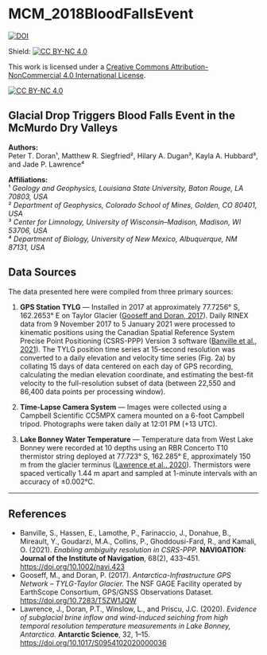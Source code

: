 # MCM_2018BloodFallsEvent

[![DOI](https://zenodo.org/badge/1072238829.svg)](https://doi.org/10.5281/zenodo.17298617)

Shield: [![CC BY-NC 4.0][cc-by-nc-shield]][cc-by-nc]

This work is licensed under a
[Creative Commons Attribution-NonCommercial 4.0 International License][cc-by-nc].

[![CC BY-NC 4.0][cc-by-nc-image]][cc-by-nc]

[cc-by-nc]: https://creativecommons.org/licenses/by-nc/4.0/
[cc-by-nc-image]: https://licensebuttons.net/l/by-nc/4.0/88x31.png
[cc-by-nc-shield]: https://img.shields.io/badge/License-CC%20BY--NC%204.0-lightgrey.svg


## Glacial Drop Triggers Blood Falls Event in the McMurdo Dry Valleys

**Authors:**  
Peter T. Doran¹, Matthew R. Siegfried², Hilary A. Dugan³, Kayla A. Hubbard³, and Jade P. Lawrence⁴  

**Affiliations:**  
¹ *Geology and Geophysics, Louisiana State University, Baton Rouge, LA 70803, USA*  
² *Department of Geophysics, Colorado School of Mines, Golden, CO 80401, USA*  
³ *Center for Limnology, University of Wisconsin–Madison, Madison, WI 53706, USA*  
⁴ *Department of Biology, University of New Mexico, Albuquerque, NM 87131, USA*

## Data Sources

The data presented here were compiled from three primary sources:

1. **GPS Station TYLG** — Installed in 2017 at approximately 77.7256° S, 162.2653° E on Taylor Glacier ([Gooseff and Doran, 2017](#references)). Daily RINEX data from 9 November 2017 to 5 January 2021 were processed to kinematic positions using the Canadian Spatial Reference System Precise Point Positioning (CSRS-PPP) Version 3 software ([Banville et al., 2021](#references)). The TYLG position time series at 15-second resolution was converted to a daily elevation and velocity time series (Fig. 2a) by collating 15 days of data centered on each day of GPS recording, calculating the median elevation coordinate, and estimating the best-fit velocity to the full-resolution subset of data (between 22,550 and 86,400 data points per processing window).

2. **Time-Lapse Camera System** — Images were collected using a Campbell Scientific CC5MPX camera mounted on a 6-foot Campbell tripod. Photographs were taken daily at 12:01 PM (+13 UTC).

3. **Lake Bonney Water Temperature** — Temperature data from West Lake Bonney were recorded at 10 depths using an RBR Concerto T10 thermistor string deployed at 77.723° S, 162.285° E, approximately 150 m from the glacier terminus ([Lawrence et al., 2020](#references)). Thermistors were spaced vertically 1.44 m apart and sampled at 1-minute intervals with an accuracy of ±0.002°C.

---

## References

- Banville, S., Hassen, E., Lamothe, P., Farinaccio, J., Donahue, B., Mireault, Y., Goudarzi, M.A., Collins, P., Ghoddousi-Fard, R., and Kamali, O. (2021). *Enabling ambiguity resolution in CSRS-PPP.* **NAVIGATION: Journal of the Institute of Navigation**, 68(2), 433–451. https://doi.org/10.1002/navi.423  
- Gooseff, M., and Doran, P. (2017). *Antarctica-Infrastructure GPS Network – TYLG-Taylor Glacier.* The NSF GAGE Facility operated by EarthScope Consortium, GPS/GNSS Observations Dataset. https://doi.org/10.7283/T5ZW1JQW  
- Lawrence, J., Doran, P.T., Winslow, L., and Priscu, J.C. (2020). *Evidence of subglacial brine inflow and wind-induced seiching from high temporal resolution temperature measurements in Lake Bonney, Antarctica.* **Antarctic Science**, 32, 1–15. https://doi.org/10.1017/S0954102020000036  

